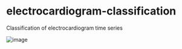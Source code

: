 # electrocardiogram-classification
Classification of electrocardiogram time series

![image](https://user-images.githubusercontent.com/29389892/35768875-dd02c07e-0902-11e8-8e64-d2a67083827c.png)
